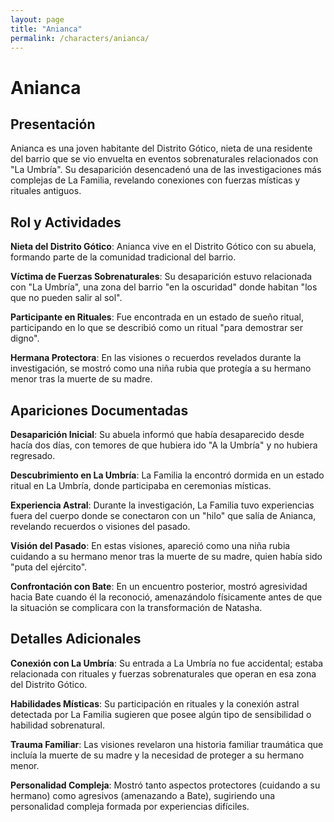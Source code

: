 ```yaml
---
layout: page
title: "Anianca"
permalink: /characters/anianca/
---
```


# Anianca

## Presentación

Anianca es una joven habitante del Distrito Gótico, nieta de una residente del barrio que se vio envuelta en eventos sobrenaturales relacionados con "La Umbría". Su desaparición desencadenó una de las investigaciones más complejas de La Familia, revelando conexiones con fuerzas místicas y rituales antiguos.

## Rol y Actividades

**Nieta del Distrito Gótico**: Anianca vive en el Distrito Gótico con su abuela, formando parte de la comunidad tradicional del barrio.

**Víctima de Fuerzas Sobrenaturales**: Su desaparición estuvo relacionada con "La Umbría", una zona del barrio "en la oscuridad" donde habitan "los que no pueden salir al sol".

**Participante en Rituales**: Fue encontrada en un estado de sueño ritual, participando en lo que se describió como un ritual "para demostrar ser digno".

**Hermana Protectora**: En las visiones o recuerdos revelados durante la investigación, se mostró como una niña rubia que protegía a su hermano menor tras la muerte de su madre.

## Apariciones Documentadas

**Desaparición Inicial**: Su abuela informó que había desaparecido desde hacía dos días, con temores de que hubiera ido "A la Umbría" y no hubiera regresado.

**Descubrimiento en La Umbría**: La Familia la encontró dormida en un estado ritual en La Umbría, donde participaba en ceremonias místicas.

**Experiencia Astral**: Durante la investigación, La Familia tuvo experiencias fuera del cuerpo donde se conectaron con un "hilo" que salía de Anianca, revelando recuerdos o visiones del pasado.

**Visión del Pasado**: En estas visiones, apareció como una niña rubia cuidando a su hermano menor tras la muerte de su madre, quien había sido "puta del ejército".

**Confrontación con Bate**: En un encuentro posterior, mostró agresividad hacia Bate cuando él la reconoció, amenazándolo físicamente antes de que la situación se complicara con la transformación de Natasha.

## Detalles Adicionales

**Conexión con La Umbría**: Su entrada a La Umbría no fue accidental; estaba relacionada con rituales y fuerzas sobrenaturales que operan en esa zona del Distrito Gótico.

**Habilidades Místicas**: Su participación en rituales y la conexión astral detectada por La Familia sugieren que posee algún tipo de sensibilidad o habilidad sobrenatural.

**Trauma Familiar**: Las visiones revelaron una historia familiar traumática que incluía la muerte de su madre y la necesidad de proteger a su hermano menor.

**Personalidad Compleja**: Mostró tanto aspectos protectores (cuidando a su hermano) como agresivos (amenazando a Bate), sugiriendo una personalidad compleja formada por experiencias difíciles.